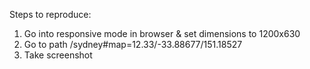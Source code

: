 Steps to reproduce:
1. Go into responsive mode in browser & set dimensions to 1200x630
2. Go to path /sydney#map=12.33/-33.88677/151.18527
3. Take screenshot

